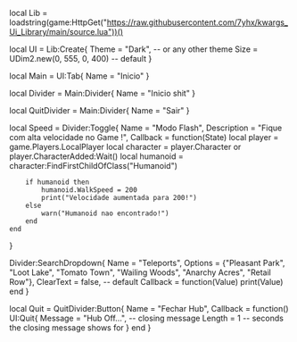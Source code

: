 local Lib = loadstring(game:HttpGet("https://raw.githubusercontent.com/7yhx/kwargs_Ui_Library/main/source.lua"))()


local UI = Lib:Create{
    Theme = "Dark", -- or any other theme
    Size = UDim2.new(0, 555, 0, 400) -- default
 }
 
 local Main = UI:Tab{
    Name = "Inicio"
 }
 
 local Divider = Main:Divider{
    Name = "Inicio shit"
 }
 
 local QuitDivider = Main:Divider{
    Name = "Sair"
 }

 local Speed = Divider:Toggle{
    Name = "Modo Flash",
    Description = "Fique com alta velocidade no Game !",
    Callback = function(State)
        local player = game.Players.LocalPlayer
        local character = player.Character or player.CharacterAdded:Wait()
        local humanoid = character:FindFirstChildOfClass("Humanoid")
        
        if humanoid then
            humanoid.WalkSpeed = 200
            print("Velocidade aumentada para 200!")
        else
            warn("Humanoid nao encontrado!")
        end
    end
 }

 Divider:SearchDropdown{
    Name = "Teleports",
    Options = {"Pleasant Park", "Loot Lake", "Tomato Town", "Wailing Woods", "Anarchy Acres", "Retail Row"},
    ClearText = false, -- default
    Callback = function(Value)
        print(Value)
    end
 }
 
 local Quit = QuitDivider:Button{
    Name = "Fechar Hub",
    Callback = function()
        UI:Quit{
            Message = "Hub Off...", -- closing message
            Length = 1 -- seconds the closing message shows for
        }
    end
 }
